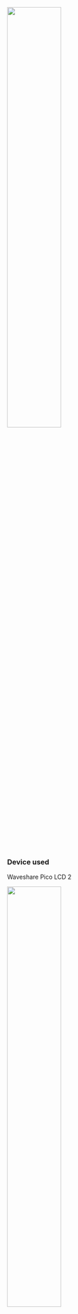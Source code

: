 
<img src="https://github.com/MartinRGB/MCU-SBC-Note/assets/7036706/62205372-e3a6-4b19-830a-3deec0c595b3" width="50%" height="50%">

### Device used

Waveshare Pico LCD 2

<img src="https://github.com/MartinRGB/MCU-SBC-Note/assets/7036706/aef9489b-681c-4598-bfe9-8fc66b945754" width="50%" height="50%">

RPI Pico H

<img src="https://github.com/MartinRGB/MCU-SBC-Note/assets/7036706/9f784bd6-e0fe-48d2-b6e4-ad71cf8350f1" width="50%" height="50%">

